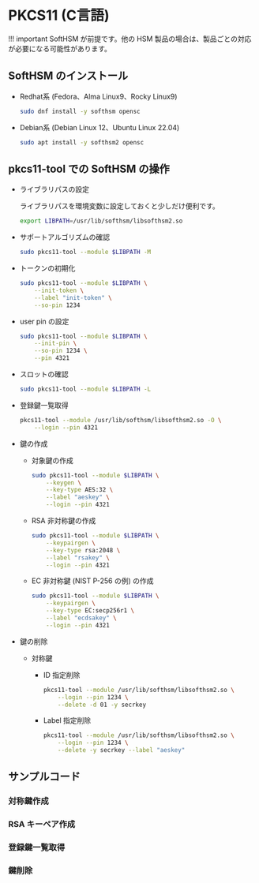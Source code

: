 PKCS11 (C言語)
===

!!! important
    SoftHSM が前提です。他の HSM 製品の場合は、製品ごとの対応が必要になる可能性があります。

## SoftHSM のインストール

- Redhat系 (Fedora、Alma Linux9、Rocky Linux9)

    ```bash
    sudo dnf install -y softhsm opensc
    ```

- Debian系 (Debian Linux 12、Ubuntu Linux 22.04)

    ```bash
    sudo apt install -y softhsm2 opensc
    ```

## pkcs11-tool での SoftHSM の操作

- ライブラリパスの設定

    ライブラリパスを環境変数に設定しておくと少しだけ便利です。

    ```bash
    export LIBPATH=/usr/lib/softhsm/libsofthsm2.so
    ```

- サポートアルゴリズムの確認

    ```bash
    sudo pkcs11-tool --module $LIBPATH -M
    ```

- トークンの初期化

    ```bash
    sudo pkcs11-tool --module $LIBPATH \
        --init-token \
        --label "init-token" \
        --so-pin 1234
    ```

- user pin の設定

    ```bash
    sudo pkcs11-tool --module $LIBPATH \
        --init-pin \
        --so-pin 1234 \
        --pin 4321
    ```

- スロットの確認

    ```bash
    sudo pkcs11-tool --module $LIBPATH -L
    ```

- 登録鍵一覧取得

    ```bash
    pkcs11-tool --module /usr/lib/softhsm/libsofthsm2.so -O \
        --login --pin 4321
    ```

- 鍵の作成

    - 対象鍵の作成

        ```bash
        sudo pkcs11-tool --module $LIBPATH \
            --keygen \
            --key-type AES:32 \
            --label "aeskey" \
            --login --pin 4321
        ```

    - RSA 非対称鍵の作成

        ```bash
        sudo pkcs11-tool --module $LIBPATH \
            --keypairgen \
            --key-type rsa:2048 \
            --label "rsakey" \
            --login --pin 4321
        ```

    - EC 非対称鍵 (NIST P-256 の例) の作成

        ```bash
        sudo pkcs11-tool --module $LIBPATH \
            --keypairgen \
            --key-type EC:secp256r1 \
            --label "ecdsakey" \
            --login --pin 4321
        ```

- 鍵の削除
    - 対称鍵
        - ID 指定削除

            ```bash
            pkcs11-tool --module /usr/lib/softhsm/libsofthsm2.so \
                --login --pin 1234 \
                --delete -d 01 -y secrkey
            ```

        - Label 指定削除

            ```bash
            pkcs11-tool --module /usr/lib/softhsm/libsofthsm2.so \
                --login --pin 1234 \
                --delete -y secrkey --label "aeskey"
            ```


## サンプルコード

### 対称鍵作成

### RSA キーペア作成

### 登録鍵一覧取得

### 鍵削除
